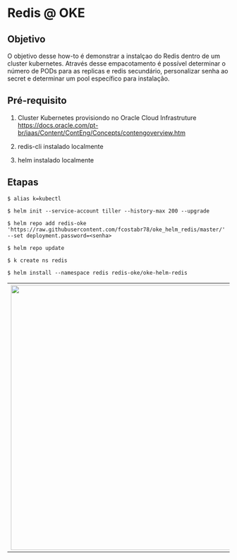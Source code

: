 # Redis @ OKE

## Objetivo

O objetivo desse how-to é demonstrar a instalçao do Redis dentro de um cluster kubernetes. Através desse empacotamento é possível determinar o número de PODs para as replicas e redis secundário, personalizar senha ao secret e determinar um pool específico para instalação. 

## Pré-requisito

1. Cluster Kubernetes provisiondo no Oracle Cloud Infrastruture <br>
   https://docs.oracle.com/pt-br/iaas/Content/ContEng/Concepts/contengoverview.htm

2. redis-cli instalado localmente

3. helm instalado localmente


## Etapas


```
$ alias k=kubectl
```

```
$ helm init --service-account tiller --history-max 200 --upgrade
```

```
$ helm repo add redis-oke 'https://raw.githubusercontent.com/fcostabr78/oke_helm_redis/master/' --set deployment.password=<senha>
```

```
$ helm repo update
```

```
$ k create ns redis
```

```
$ helm install --namespace redis redis-oke/oke-helm-redis 
```

<table>
    <tbody>
        <tr>
        <th><img align="left" width="600" src="https://objectstorage.us-ashburn-1.oraclecloud.com/n/idsvh8rxij5e/b/imagens_git/o/Screenshot%20from%202021-03-12%2001-13-05.png"/></th>
        </tr>
    </tbody>
</table>




